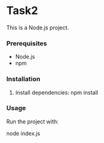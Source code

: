 # Task2

This is a Node.js project.

### Prerequisites

- Node.js 
- npm 

### Installation
1. Install dependencies:
    npm install

### Usage

Run the project with:

node index.js
